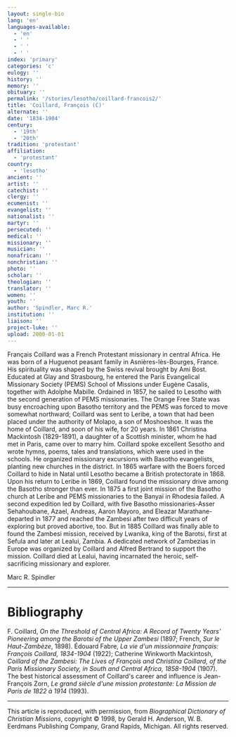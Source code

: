 ```yaml
---
layout: single-bio
lang: 'en'
languages-available:
  - 'en'
  - ' '
  - ' '
  - ' '
index: 'primary'
categories: 'c'
eulogy: ''
history: ''
memory: ''
obituary: ''
permalink: '/stories/lesotho/coillard-francois2/'
title: 'Coillard, François (C)'
alternate: ''
date: '1834-1904'
century:
  - '19th'
  - '20th'
tradition: 'protestant'
affiliation:
  - 'protestant'
country:
  - 'lesotho'
ancient: ''
artist: ''
catechist: ''
clergy: ''
ecumenist: ''
evangelist: ''
nationalist: ''
martyr: ''
persecuted: ''
medical: ''
missionary: ''
musician: ''
nonafrican: ''
nonchristian: ''
photo: ''
scholar: ''
theologian: ''
translator: ''
women: ''
youth: ''
author: 'Spindler, Marc R.'
institution: ''
liaison: ''
project-luke: ''
upload: 2000-01-01
---
```



Français Coillard was a French Protestant missionary in central Africa. He was born of a Huguenot peasant family in Asnières-lès-Bourges, France. His spirituality was shaped by the Swiss revival brought by Ami Bost. Educated at Glay and Strasbourg, he entered the Paris Evangelical Missionary Society (PEMS) School of Missions under Eugène Casalis, together with Adolphe Mabille. Ordained in 1857, he sailed to Lesotho with the second generation of PEMS missionaries. The Orange Free State was busy encroaching upon Basotho territory and the PEMS was forced to move somewhat northward; Coillard was sent to Leribe, a town that had been placed under the authority of Molapo, a son of Moshoeshoe. It was the home of Coillard, and soon of his wife, for 20 years. In 1861 Christina Mackintosh (1829-1891), a daughter of a Scottish minister, whom he had met in Paris, came over to marry him. Coillard spoke excellent Sesotho and wrote hymns, poems, tales and translations, which were used in the schools. He organized missionary excursions with Basotho evangelists, planting new churches in the district. In 1865 warfare with the Boers forced Coillard to hide in Natal until Lesotho became a British protectorate in 1868. Upon his return to Leribe in 1869, Coillard found the missionary drive among the Basotho stronger than ever. In 1875 a first joint mission of the Basotho church at Leribe and PEMS missionaries to the Banyaï in Rhodesia failed. A second expedition led by Coillard, with five Basotho missionaries-Asser Sehahoubane, Azael, Andreas, Aaron Mayoro, and Eleazar Marathane-departed in 1877 and reached the Zambesi after two difficult years of exploring but proved abortive, too. But in 1885 Coillard was finally able to found the Zambesi mission, received by Lwanika, king of the Barotsi, first at Sefula and later at Lealui, Zambia. A dedicated network of Zambezias in Europe was organized by Coillard and Alfred Bertrand to support the mission. Coillard died at Lealui, having incarnated the heroic, self-sacrificing missionary and explorer.

Marc R. Spindler

---

# Bibliography

F. Coillard, *On the Threshold of Central Africa: A Record of Twenty Years' Pioneering among the Barotsi of the Upper Zambesi* (1897; French, *Sur le Haut-Zambèze*, 1898). Édouard Fabre, *La vie d'un missionnaire français: François Coillard, 1834-1904* (1922); Catherine Winkworth Mackintosh, *Coillard of the Zambesi: The Lives of François and Christina Coillard, of the Paris Missionary Society, in South and Central Africa, 1858-1904* (1907). The best historical assessment of Coillard's career and influence is Jean-François Zorn, *Le grand siècle d'une mission protestante: La Mission de Paris de 1822 à 1914* (1993).

---

This article is reproduced, with permission, from *Biographical Dictionary of Christian Missions*, copyright © 1998, by Gerald H. Anderson, W. B. Eerdmans Publishing Company, Grand Rapids, Michigan. All rights reserved.